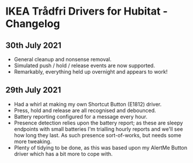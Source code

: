 # IKEA Trådfri Drivers for Hubitat - Changelog

## 30th July 2021

- General cleanup and nonsense removal.
- Simulated push / hold / release events are now supported.
- Remarkably, everything held up overnight and appears to work!

## 29th July 2021

- Had a whirl at making my own Shortcut Button (E1812) driver.
- Press, hold and release are all recognised and debounced.
- Battery reporting configured for a message every hour.
- Presence detection relies upon the battery report; as these are sleepy endpoints with small batteries I'm trialling hourly reports and we'll see how long they last. As such presence sort-of-works, but needs some more tweaking.
- Plenty of tidying to be done, as this was based upon my AlertMe Button driver which has a bit more to cope with.